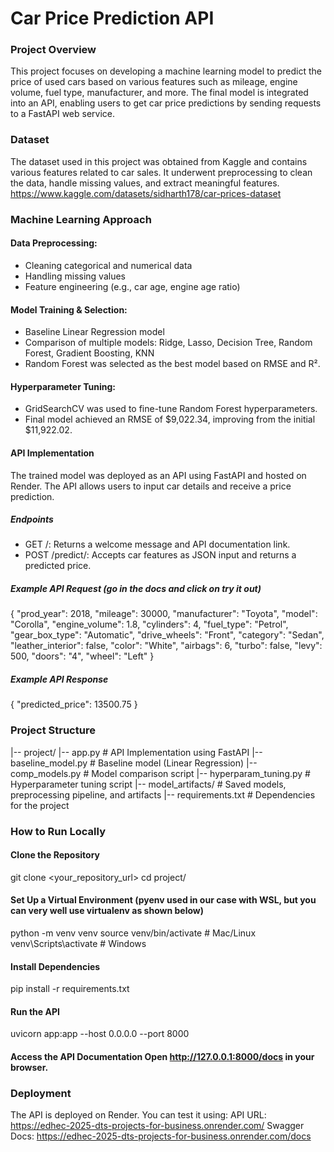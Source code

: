 # Car Price Prediction API
### Project Overview
This project focuses on developing a machine learning model to predict the price of used cars based on various features such as mileage, engine volume, fuel type, manufacturer, and more. The final model is integrated into an API, enabling users to get car price predictions by sending requests to a FastAPI web service.

### Dataset
The dataset used in this project was obtained from Kaggle and contains various features related to car sales. It underwent preprocessing to clean the data, handle missing values, and extract meaningful features.
https://www.kaggle.com/datasets/sidharth178/car-prices-dataset

### Machine Learning Approach
#### Data Preprocessing:
- Cleaning categorical and numerical data
- Handling missing values
- Feature engineering (e.g., car age, engine age ratio)

#### Model Training & Selection:
- Baseline Linear Regression model
- Comparison of multiple models: Ridge, Lasso, Decision Tree, Random Forest, Gradient Boosting, KNN
- Random Forest was selected as the best model based on RMSE and R².

#### Hyperparameter Tuning:
- GridSearchCV was used to fine-tune Random Forest hyperparameters.
- Final model achieved an RMSE of $9,022.34, improving from the initial $11,922.02.

#### API Implementation
The trained model was deployed as an API using FastAPI and hosted on Render. The API allows users to input car details and receive a price prediction.

##### Endpoints
- GET /: Returns a welcome message and API documentation link.
- POST /predict/: Accepts car features as JSON input and returns a predicted price.

##### Example API Request (go in the docs and click on try it out)
{
    "prod_year": 2018,
    "mileage": 30000,
    "manufacturer": "Toyota",
    "model": "Corolla",
    "engine_volume": 1.8,
    "cylinders": 4,
    "fuel_type": "Petrol",
    "gear_box_type": "Automatic",
    "drive_wheels": "Front",
    "category": "Sedan",
    "leather_interior": false,
    "color": "White",
    "airbags": 6,
    "turbo": false,
    "levy": 500,
    "doors": "4",
    "wheel": "Left"
}

##### Example API Response
{
    "predicted_price": 13500.75
}

### Project Structure
|-- project/
    |-- app.py                  # API Implementation using FastAPI
    |-- baseline_model.py        # Baseline model (Linear Regression)
    |-- comp_models.py           # Model comparison script
    |-- hyperparam_tuning.py     # Hyperparameter tuning script
    |-- model_artifacts/         # Saved models, preprocessing pipeline, and artifacts
    |-- requirements.txt         # Dependencies for the project

### How to Run Locally
#### Clone the Repository

git clone <your_repository_url>
cd project/

#### Set Up a Virtual Environment (pyenv used in our case with WSL, but you can very well use virtualenv as shown below)
python -m venv venv
source venv/bin/activate  # Mac/Linux
venv\Scripts\activate      # Windows

#### Install Dependencies
pip install -r requirements.txt

#### Run the API
uvicorn app:app --host 0.0.0.0 --port 8000

#### Access the API Documentation Open http://127.0.0.1:8000/docs in your browser.

### Deployment
The API is deployed on Render. You can test it using:
API URL: https://edhec-2025-dts-projects-for-business.onrender.com/
Swagger Docs: https://edhec-2025-dts-projects-for-business.onrender.com/docs
